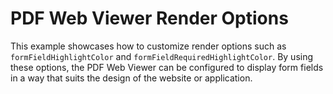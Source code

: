 # PDF Web Viewer Render Options

This example showcases how to customize render options such as `formFieldHighlightColor` and `formFieldRequiredHighlightColor`. By using these options, the PDF Web Viewer can be configured to display form fields in a way that suits the design of the website or application.
